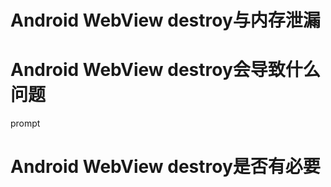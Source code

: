 # Android WebView destroy与内存泄漏

# Android WebView destroy会导致什么问题

prompt

# Android WebView destroy是否有必要

